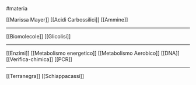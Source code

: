 #materia 

[[Marissa Mayer]]
[[Acidi Carbossilici]]
[[Ammine]]

---
[[Biomolecole]]
[[Glicolisi]]

---

[[Enzimi]]
[[Metabolismo energetico]]
[[Metabolismo Aerobico]]
[[DNA]]
[[Verifica-chimica]]
[[PCR]]

---
[[Terranegra]]
[[Schiappacassi]]